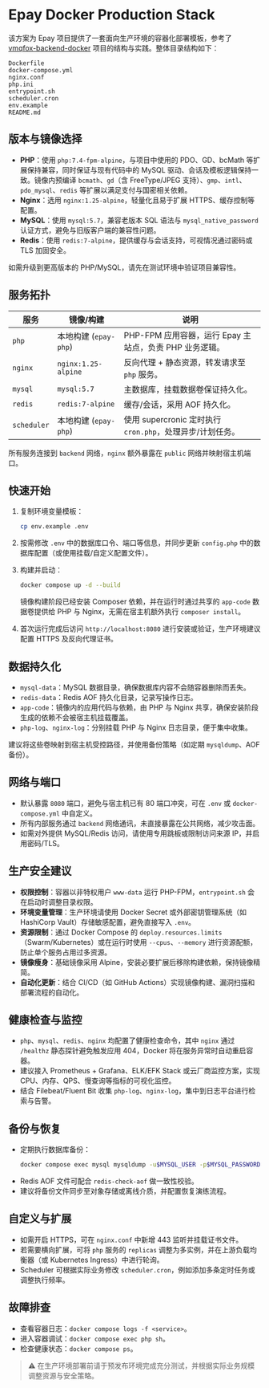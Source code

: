 # Epay Docker Production Stack

该方案为 Epay 项目提供了一套面向生产环境的容器化部署模板，参考了 [vmqfox-backend-docker](https://github.com/husibo16/vmqfox-backend-docker) 项目的结构与实践。整体目录结构如下：

```
Dockerfile
docker-compose.yml
nginx.conf
php.ini
entrypoint.sh
scheduler.cron
env.example
README.md
```

## 版本与镜像选择

- **PHP**：使用 `php:7.4-fpm-alpine`，与项目中使用的 PDO、GD、bcMath 等扩展保持兼容，同时保证与现有代码中的 MySQL 驱动、会话及模板逻辑保持一致。镜像内预编译 `bcmath`、`gd`（含 FreeType/JPEG 支持）、`gmp`、`intl`、`pdo_mysql`、`redis` 等扩展以满足支付与国密相关依赖。
- **Nginx**：选用 `nginx:1.25-alpine`，轻量化且易于扩展 HTTPS、缓存控制等配置。
- **MySQL**：使用 `mysql:5.7`，兼容老版本 SQL 语法与 `mysql_native_password` 认证方式，避免与旧版客户端的兼容性问题。
- **Redis**：使用 `redis:7-alpine`，提供缓存与会话支持，可视情况通过密码或 TLS 加固安全。

如需升级到更高版本的 PHP/MySQL，请先在测试环境中验证项目兼容性。

## 服务拓扑

| 服务        | 镜像/构建              | 说明                                                         |
|-------------|------------------------|--------------------------------------------------------------|
| `php`       | 本地构建 (`epay-php`)   | PHP-FPM 应用容器，运行 Epay 主站点，负责 PHP 业务逻辑。       |
| `nginx`     | `nginx:1.25-alpine`    | 反向代理 + 静态资源，转发请求至 `php` 服务。                |
| `mysql`     | `mysql:5.7`            | 主数据库，挂载数据卷保证持久化。                             |
| `redis`     | `redis:7-alpine`       | 缓存/会话，采用 AOF 持久化。                                 |
| `scheduler` | 本地构建 (`epay-php`)   | 使用 supercronic 定时执行 `cron.php`，处理异步/计划任务。     |

所有服务连接到 `backend` 网络，`nginx` 额外暴露在 `public` 网络并映射宿主机端口。

## 快速开始

1. 复制环境变量模板：

   ```bash
   cp env.example .env
   ```

2. 按需修改 `.env` 中的数据库口令、端口等信息，并同步更新 `config.php` 中的数据库配置（或使用挂载/自定义配置文件）。

3. 构建并启动：

   ```bash
   docker compose up -d --build
   ```

   镜像构建阶段已经安装 Composer 依赖，并在运行时通过共享的 `app-code` 数据卷提供给 PHP 与 Nginx，无需在宿主机额外执行 `composer install`。

4. 首次运行完成后访问 `http://localhost:8080` 进行安装或验证，生产环境建议配置 HTTPS 及反向代理证书。

## 数据持久化

- `mysql-data`：MySQL 数据目录，确保数据库内容不会随容器删除而丢失。
- `redis-data`：Redis AOF 持久化目录，记录写操作日志。
- `app-code`：镜像内的应用代码与依赖，由 PHP 与 Nginx 共享，确保安装阶段生成的依赖不会被宿主机挂载覆盖。
- `php-log`、`nginx-log`：分别挂载 PHP 与 Nginx 日志目录，便于集中收集。

建议将这些卷映射到宿主机受控路径，并使用备份策略（如定期 `mysqldump`、AOF 备份）。

## 网络与端口

- 默认暴露 `8080` 端口，避免与宿主机已有 80 端口冲突，可在 `.env` 或 `docker-compose.yml` 中自定义。
- 所有内部服务通过 `backend` 网络通讯，未直接暴露在公共网络，减少攻击面。
- 如需对外提供 MySQL/Redis 访问，请使用专用跳板或限制访问来源 IP，并启用密码/TLS。

## 生产安全建议

- **权限控制**：容器以非特权用户 `www-data` 运行 PHP-FPM，`entrypoint.sh` 会在启动时调整目录权限。
- **环境变量管理**：生产环境请使用 Docker Secret 或外部密钥管理系统（如 HashiCorp Vault）存储敏感配置，避免直接写入 `.env`。
- **资源限制**：通过 Docker Compose 的 `deploy.resources.limits`（Swarm/Kubernetes）或在运行时使用 `--cpus`、`--memory` 进行资源配额，防止单个服务占用过多资源。
- **镜像瘦身**：基础镜像采用 Alpine，安装必要扩展后移除构建依赖，保持镜像精简。
- **自动化更新**：结合 CI/CD（如 GitHub Actions）实现镜像构建、漏洞扫描和部署流程的自动化。

## 健康检查与监控

- `php`、`mysql`、`redis`、`nginx` 均配置了健康检查命令，其中 `nginx` 通过 `/healthz` 静态探针避免触发应用 404，Docker 将在服务异常时自动重启容器。
- 建议接入 Prometheus + Grafana、ELK/EFK Stack 或云厂商监控方案，实现 CPU、内存、QPS、慢查询等指标的可视化监控。
- 结合 Filebeat/Fluent Bit 收集 `php-log`、`nginx-log`，集中到日志平台进行检索与告警。

## 备份与恢复

- 定期执行数据库备份：
  ```bash
  docker compose exec mysql mysqldump -u$MYSQL_USER -p$MYSQL_PASSWORD $MYSQL_DATABASE > backup.sql
  ```
- Redis AOF 文件可配合 `redis-check-aof` 做一致性校验。
- 建议将备份文件同步至对象存储或离线介质，并配置恢复演练流程。

## 自定义与扩展

- 如需开启 HTTPS，可在 `nginx.conf` 中新增 443 监听并挂载证书文件。
- 若需要横向扩展，可将 `php` 服务的 `replicas` 调整为多实例，并在上游负载均衡器（或 Kubernetes Ingress）中进行轮询。
- Scheduler 可根据实际业务修改 `scheduler.cron`，例如添加多条定时任务或调整执行频率。

## 故障排查

- 查看容器日志：`docker compose logs -f <service>`。
- 进入容器调试：`docker compose exec php sh`。
- 检查健康状态：`docker compose ps`。

> ⚠️ 在生产环境部署前请于预发布环境完成充分测试，并根据实际业务规模调整资源与安全策略。